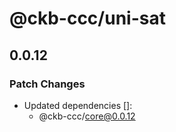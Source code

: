 # @ckb-ccc/uni-sat

## 0.0.12

### Patch Changes

- Updated dependencies []:
  - @ckb-ccc/core@0.0.12

